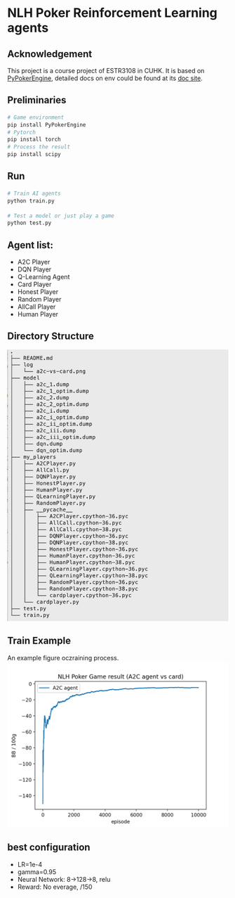 # NLH Poker Reinforcement Learning agents
## Acknowledgement
This project is a course project of ESTR3108 in CUHK. It is based on [PyPokerEngine](https://github.com/ishikota/PyPokerEngine), detailed docs on env could be found at its [doc site](https://ishikota.github.io/PyPokerEngine/).
## Preliminaries
```sh
# Game environment
pip install PyPokerEngine
# Pytorch
pip install torch
# Process the result
pip install scipy
```
## Run
```sh
# Train AI agents
python train.py

# Test a model or just play a game
python test.py
```
## Agent list:
+ A2C Player
+ DQN Player
+ Q-Learning Agent
+ Card Player
+ Honest Player
+ Random Player
+ AllCall Player
+ Human Player

## Directory Structure
![Dir Tree](pic/dir-tree.png)

## Train Example
An example figure oczraining process.
![A2C Training](pic/a2c-vs-card.png)
## best configuration
+ LR=1e-4
+ gamma=0.95
+ Neural Network: 8->128->8, relu
+ Reward: No everage, /150


